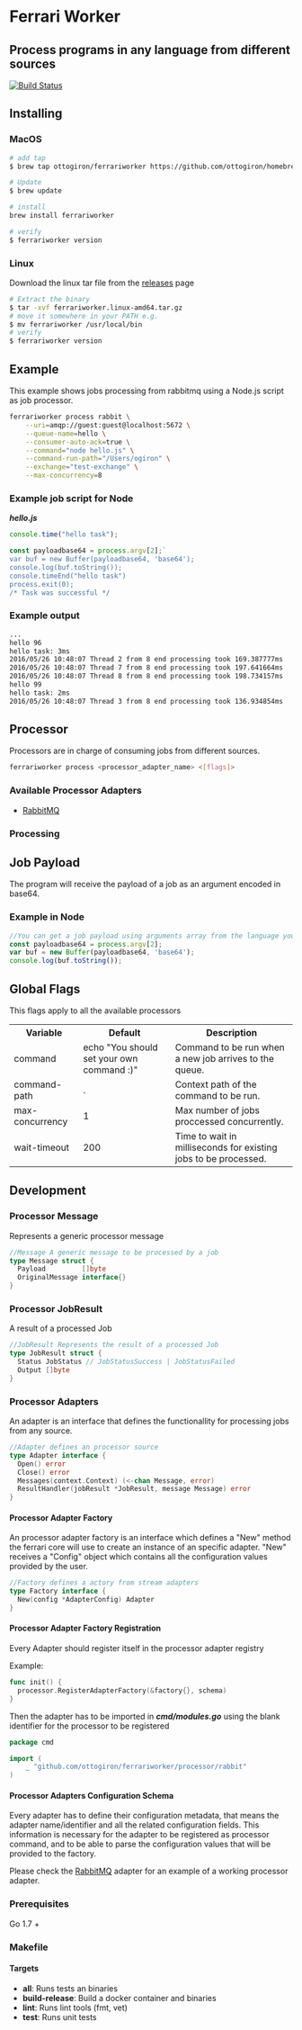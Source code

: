 # Ferrari Worker

## Process   programs in any language from different  sources

[![Build Status](https://travis-ci.org/ottogiron/ferrariworker.svg?branch=master)](https://travis-ci.org/ottogiron/ferrariworker)

## Installing

### MacOS

```bash
# add tap
$ brew tap ottogiron/ferrariworker https://github.com/ottogiron/homebrew-ferrariworker

# Update
$ brew update

# install
brew install ferrariworker

# verify
$ ferrariworker version
```

### Linux

Download the linux tar file from the [releases](https://github.com/ottogiron/ferrariworker/releases) page

```bash
# Extract the binary
$ tar -xvf ferrariworker.linux-amd64.tar.gz
# move it somewhere in your PATH e.g.
$ mv ferrariworker /usr/local/bin
# verify
$ ferrariworker version
```

## Example

This example shows jobs processing from rabbitmq using a Node.js script as job processor.

```bash
ferrariworker process rabbit \
    --uri=amqp://guest:guest@localhost:5672 \
    --queue-name=hello \
    --consumer-auto-ack=true \
    --command="node hello.js" \
    --command-run-path="/Users/ogiron" \
    --exchange="test-exchange" \
    --max-concurrency=8
```

### Example job script for Node

***hello.js***

```javascript
console.time("hello task");

const payloadbase64 = process.argv[2];`
var buf = new Buffer(payloadbase64, 'base64');
console.log(buf.toString());
console.timeEnd("hello task")
process.exit(0);
/* Task was successful */
```

### Example output

```bash
...
hello 96
hello task: 3ms
2016/05/26 10:48:07 Thread 2 from 8 end processing took 169.387777ms
2016/05/26 10:48:07 Thread 7 from 8 end processing took 197.641664ms
2016/05/26 10:48:07 Thread 8 from 8 end processing took 198.734157ms
hello 99
hello task: 2ms
2016/05/26 10:48:07 Thread 3 from 8 end processing took 136.934854ms

```

## Processor

Processors are in charge of consuming jobs from different sources.

```bash
ferrariworker process <processor_adapter_name> <[flags]>
```

### Available Processor Adapters

* [RabbitMQ](processor/rabbit)

### Processing

## Job Payload

The program will receive the payload of a job as an argument encoded in base64.

### Example in Node

```js
//You can get a job payload using arguments array from the language you are using.
const payloadbase64 = process.argv[2];
var buf = new Buffer(payloadbase64, 'base64');
console.log(buf.toString());
```

## Global Flags

This flags apply to all the available processors

<table>
    <tr>
        <th>Variable</th>
        <th>Default</th>
        <th>Description</th>
    </tr>
      <tr>
        <td>command</td>
        <td>echo "You should  set your own command :)"</td>
        <td>Command to be run when a new job arrives to the queue.</td>
    </tr>
      <tr>
        <td>command-path</td>
        <td>.</td>
        <td>Context path of the command to be run.</td>
    </tr>
      <tr>
        <td>max-concurrency</td>
        <td>1</td>
        <td>Max number of jobs proccessed concurrently.</td>
    </tr>
      <tr>
        <td>wait-timeout</td>
        <td>200</td>
        <td>Time to wait in milliseconds for existing jobs to be processed. </td>
    </tr>
</table>

## Development

### Processor Message

Represents a generic processor message

```go
//Message A generic message to be processed by a job
type Message struct {
  Payload         []byte
  OriginalMessage interface{}
}
```

### Processor JobResult

A result of a processed Job

```go
//JobResult Represents the result of a processed Job
type JobResult struct {
  Status JobStatus // JobStatusSuccess | JobStatusFailed
  Output []byte
}
```

### Processor Adapters

An adapter is an interface that defines the functionallity for processing jobs from any source.

```go
//Adapter defines an processor source
type Adapter interface {
  Open() error
  Close() error
  Messages(context.Context) (<-chan Message, error)
  ResultHandler(jobResult *JobResult, message Message) error
}
```

#### Processor Adapter Factory

An processor adapter factory is an interface which defines a "New" method the ferrari core will use to create an instance of an specific adapter.
"New" receives a "Config" object which contains all the configuration values provided by the user.

```go
//Factory defines a actory from stream adapters
type Factory interface {
  New(config *AdapterConfig) Adapter
}
```

#### Processor Adapter Factory Registration

Every Adapter should register itself in the processor adapter registry

Example:

```go
func init() {
  processor.RegisterAdapterFactory(&factory{}, schema)
}

```

Then the adapter has to be imported in ***cmd/modules.go*** using the blank identifier for the processor to be registered

```go
package cmd

import (
    _ "github.com/ottogiron/ferrariworker/processor/rabbit"
)
```

#### Processor Adapters Configuration Schema

Every adapter has to define their configuration metadata, that means the adapter name/identifier and all the related configuration fields.
This information is necessary for the adapter to be registered as processor command, and to be able to parse the configuration values that will be provided to the factory.

Please check the [RabbitMQ](processor/rabbit/rabbit.go) adapter for an example of a working processor adapter.

### Prerequisites

Go 1.7 +

### Makefile

#### Targets

* **all**: Runs tests an binaries
* **build-release**: Build a docker container and binaries
* **lint**: Runs lint tools (fmt, vet)
* **test**: Runs unit tests
